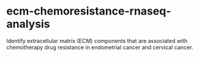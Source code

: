 # ecm-chemoresistance-rnaseq-analysis

Identify extracellular matrix (ECM) components that are associated with chemotherapy drug resistance in endometrial cancer and cervical cancer.

